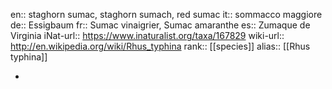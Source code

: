 en:: staghorn sumac, staghorn sumach, red sumac
it:: sommacco maggiore
de:: Essigbaum
fr:: Sumac vinaigrier, Sumac amaranthe
es:: Zumaque de Virginia
iNat-url:: https://www.inaturalist.org/taxa/167829
wiki-url:: http://en.wikipedia.org/wiki/Rhus_typhina
rank:: [[species]]
alias:: [[Rhus typhina]]

-